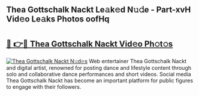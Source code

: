 ## Thea Gottschalk Nackt Le𝚊k𝚎d N𝚞𝚍e - Part-xvH Vid𝚎o Le𝚊ks Photos oofHq

# <h2><a href="http://fb8olr.evod.top/?m=Thea+Gottschalk+Nackt">🔗 👉🔴 Thea Gottschalk Nackt Vid𝚎o Ph𝚘t𝚘s</a></h2>

[![Thea Gottschalk Nackt N𝚞d𝚎s](https://i.imgur.com/8V9OHl7.gif)](http://fb8olr.evod.top/?m=Thea+Gottschalk+Nackt)
Web entertainer Thea Gottschalk Nackt and digital artist, renowned for posting dance and lifestyle content through solo and collaborative dance performances and short videos. Social media Thea Gottschalk Nackt has become an important platform for public figures to engage with their followers. 
